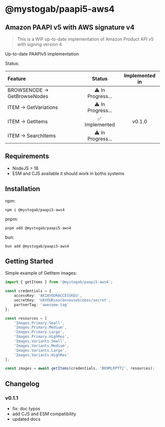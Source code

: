 # @mystogab/paapi5-aws4
## Amazon PAAPI v5 with AWS signature v4

> This is a WIP up-to-date implementation of Amazon Product API v5 with signing version 4

Up-to-date PAAPIv5 implementation

Status:

| Feature                      |             Status             | Implemented in |
| :--------------------------- | :----------------------------: | :------------: |
| BROWSENODE -> GetBrowseNodes | :warning: In Progress...       |                |
| ITEM -> GetVariations        | :warning: In Progress...       |                |
| ITEM -> GetItems             | :white_check_mark: Implemented |     v0.1.0     |
| ITEM -> SearchItems          | :warning: In Progress...       |                |

## Requirements
 - NodeJS > 18
 - ESM and CJS available it should work in boths systems

## Installation

npm:
```shell
npm i @mystogab/paapi5-aws4
```
pnpm:
```shell
pnpm add @mystogab/paapi5-aws4
```
bun:
```shell
bun add @mystogab/paapi5-aws4
```

## Getting Started
Simple example of GetItem images:
```typescript
import { getItems } from '@mystogab/paapi5-aws4';

const credentials = {
    accessKey: 'AKIAYOURACCESSKEU',
    secretKey: 'UAYOURseocbnvousebcobes/secret',
    partnerTag: 'awesome-tag'
};

const resources = [
    'Images.Primary.Small',
    'Images.Primary.Medium',
    'Images.Primary.Large',
    'Images.Primary.HighRes',
    'Images.Variants.Small',
    'Images.Variants.Medium',
    'Images.Variants.Large',
    'Images.Variants.HighRes'
];

const images = await getItems(credentials, 'B09MLRPTT2', resources);

```

## Changelog
### v0.1.1
 - fix: doc typos
 - add CJS and ESM compatibility
 - updated docs